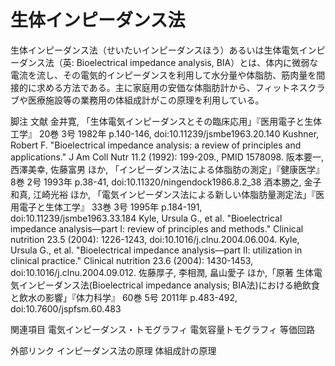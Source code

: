 # 生体インピーダンス法

生体インピーダンス法（せいたいインピーダンスほう）あるいは生体電気インピーダンス法（英: Bioelectrical impedance analysis, BIA）とは、体内に微弱な電流を流し、その電気的インピーダンスを利用して水分量や体脂肪、筋肉量を間接的に求める方法である。主に家庭用の安価な体脂肪計から、フィットネスクラブや医療施設等の業務用の体組成計がこの原理を利用している。

脚注
文献
金井寛, 「生体電気インピーダンスとその臨床応用」『医用電子と生体工学』 20巻 3号 1982年 p.140-146, doi:10.11239/jsmbe1963.20.140
Kushner, Robert F. "Bioelectrical impedance analysis: a review of principles and applications." J Am Coll Nutr 11.2 (1992): 199-209., PMID 1578098.
阪本要一, 西澤美幸, 佐藤富男 ほか, 「インピーダンス法による体脂肪の測定」『健康医学』 8巻 2号 1993年 p.38-41, doi:10.11320/ningendock1986.8.2_38
酒本勝之, 金子和真, 江崎光裕 ほか, 「電気インピーダンス法による新しい体脂肪量測定法」『医用電子と生体工学』 33巻 3号 1995年 p.184-191, doi:10.11239/jsmbe1963.33.184
Kyle, Ursula G., et al. "Bioelectrical impedance analysis—part I: review of principles and methods." Clinical nutrition 23.5 (2004): 1226-1243, doi:10.1016/j.clnu.2004.06.004.
Kyle, Ursula G., et al. "Bioelectrical impedance analysis—part II: utilization in clinical practice." Clinical nutrition 23.6 (2004): 1430-1453, doi:10.1016/j.clnu.2004.09.012.
佐藤厚子, 李相潤, 畠山愛子 ほか,「原著 生体電気インピーダンス法(Bioelectrical impedance analysis; BIA法)における絶飲食と飲水の影響」『体力科学』 60巻 5号 2011年 p.483-492, doi:10.7600/jspfsm.60.483

関連項目
電気インピーダンス・トモグラフィ
電気容量トモグラフィ
等価回路

外部リンク
インピーダンス法の原理
体組成計の原理